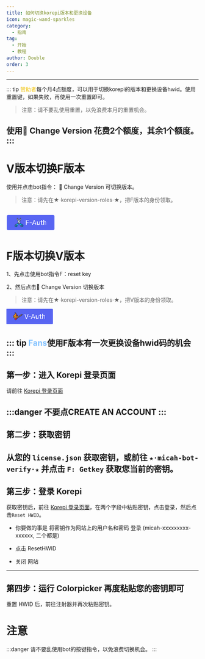 ```yaml
---
title: 如何切换korepi版本和更换设备
icon: magic-wand-sparkles
category:
  - 指南
tag:
  - 开始
  - 教程
author: Double
order: 3
---
```

---
::: tip <span style="color:#f1c40f;">赞助者</span>每个月4点额度，可以用于切换korepi的版本和更换设备hwid。使用重置键，如果失败，再使用一次重置即可。
>注意：请不要乱使用重置，以免浪费本月的重置机会。

使用🔄 Change Version 花费2个额度，其余1个额度。
:::
---
# V版本切换F版本

 使用并点击bot指令： 🔄 Change Version 可切换版本。
 >注意：请先在★⋅korepi-version-roles⋅★，把F版本的身份领取。

![](images\F-auth.png)
---
# F版本切换V版本

 1、先点击使用bot指令F：reset key

 2、然后点击🔄 Change Version 切换版本


>注意：请先在★⋅korepi-version-roles⋅★，把V版本的身份领取。

![](images\V-auth.png)

::: tip <span style="color:#87c4ff;">Fans</span>使用F版本有一次更换设备hwid码的机会
:::
---
## 第一步：进入 Korepi 登录页面

 请前往 [Korepi 登录页面](https://p.btxo.cn/)

 :::danger 不要点CREATE AN ACCOUNT
 :::
---
## 第二步：获取密钥

从您的 `license.json` 获取密钥，或前往 `★⋅micah-bot-verify⋅★` 并点击 `F: Getkey` 获取您当前的密钥。
---
## 第三步：登录 Korepi

获取密钥后，前往 [Korepi 登录页面](https://p.btxo.cn/)，在两个字段中粘贴密钥，点击登录，然后点击`Reset HWID`。

- 你要做的事是 将密钥作为网站上的用户名和密码 登录 (micah-xxxxxxxxx-xxxxxx, 二个都是)

- 点击 ResetHWID
- 关闭 网站
---
## 第四步：运行 Colorpicker 再度粘贴您的密钥即可
重置 HWID 后，前往注射器并再次粘贴密钥。

# 注意
:::danger 请不要乱使用bot的按键指令，以免浪费切换机会。
:::